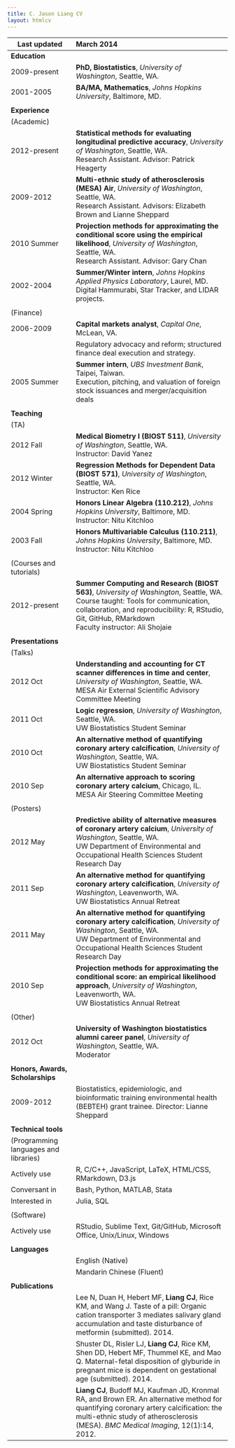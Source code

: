 ```yaml
---
title: C. Jason Liang CV
layout: htmlcv
---
```


Last updated | March 2014
--- |:---
**Education**  | 
2009-present | **PhD, Biostatistics**, *University of Washington*, Seattle, WA.
2001-2005    | **BA/MA, Mathematics**, *Johns Hopkins University*, Baltimore, MD.
               | 
**Experience** | 
(Academic)     | 
2012-present   | **Statistical methods for evaluating longitudinal predictive accuracy**, *University of Washington*, Seattle, WA. <br> Research Assistant. Advisor: Patrick Heagerty
2009-2012      | **Multi-ethnic study of atherosclerosis (MESA) Air**, *University of Washington*, Seattle, WA. <br> Research Assistant. Advisors: Elizabeth Brown and Lianne Sheppard
2010 Summer    | **Projection methods for approximating the conditional score using the empirical likelihood**, *University of Washington*, Seattle, WA. <br> Research Assistant. Advisor: Gary Chan
2002-2004      | **Summer/Winter intern**, *Johns Hopkins Applied Physics Laboratory*, Laurel, MD. <br> Digital Hammurabi, Star Tracker, and LIDAR projects.
               | 
(Finance)      | 
2006-2009      | **Capital markets analyst**, *Capital One*, McLean, VA.
               | Regulatory advocacy and reform; structured finance deal execution and strategy.
2005 Summer    | **Summer intern**, *UBS Investment Bank*, Taipei, Taiwan. <br>Execution, pitching, and valuation of foreign stock issuances and merger/acquisition deals
               | 
**Teaching**   | 
(TA)           | 
2012 Fall      | **Medical Biometry I (BIOST 511)**, *University of Washington*, Seattle, WA. <br> Instructor: David Yanez
2012 Winter    | **Regression Methods for Dependent Data (BIOST 571)**, *University of Washington*, Seattle, WA. <br> Instructor: Ken Rice
2004 Spring    | **Honors Linear Algebra (110.212)**, *Johns Hopkins University*, Baltimore, MD. <br> Instructor: Nitu Kitchloo
2003 Fall      | **Honors Multivariable Calculus (110.211)**, *Johns Hopkins University*, Baltimore, MD. <br> Instructor: Nitu Kitchloo
               | 
(Courses and tutorials) | 
2012-present   | **Summer Computing and Research (BIOST 563)**, *University of Washington*, Seattle, WA. <br> Course taught: Tools for communication, collaboration, and reproducibility: R, RStudio, Git, GitHub, RMarkdown <br> Faculty instructor: Ali Shojaie
               |  
**Presentations**| 
(Talks)        | 
2012 Oct       | **Understanding and accounting for CT scanner differences in time and center**, *University of Washington*, Seattle, WA. <br> MESA Air External Scientific Advisory Committee Meeting
2011 Oct       | **Logic regression**, *University of Washington*, Seattle, WA. <br> UW Biostatistics Student Seminar
2010 Oct       | **An alternative method of quantifying coronary artery calcification**, *University of Washington*, Seattle, WA. <br> UW Biostatistics Student Seminar
2010 Sep       | **An alternative approach to scoring coronary artery calcium**, Chicago, IL. <br> MESA Air Steering Committee Meeting
               | 
(Posters)      | 
2012 May       | **Predictive ability of alternative measures of coronary artery calcium**, *University of Washington*, Seattle, WA. <br> UW Department of Environmental and Occupational Health Sciences Student Research Day
2011 Sep       | **An alternative method for quantifying coronary artery calcification**, *University of Washington*, Leavenworth, WA. <br> UW Biostatistics Annual Retreat
2011 May       | **An alternative method for quantifying coronary artery calcification**, *University of Washington*, Seattle, WA. <br> UW Department of Environmental and Occupational Health Sciences Student Research Day
2010 Sep       | **Projection methods for approximating the conditional score: an empirical likelihood approach**, *University of Washington*, Leavenworth, WA. <br> UW Biostatistics Annual Retreat
               | 
(Other)        | 
2012 Oct       | **University of Washington biostatistics alumni career panel**, *University of Washington*, Seattle, WA. <br> Moderator
               | 
**Honors, Awards, Scholarships**| 
2009-2012      | Biostatistics, epidemiologic, and bioinformatic training environmental health (BEBTEH) grant trainee. Director: Lianne Sheppard
               | 
**Technical tools** | 
(Programming languages and libraries) | 
Actively use   | R, C/C++, JavaScript, LaTeX, HTML/CSS, RMarkdown, D3.js
Conversant in  | Bash, Python, MATLAB, Stata
Interested in  | Julia, SQL
               | 
(Software)     | 
Actively use   | RStudio, Sublime Text, Git/GitHub, Microsoft Office, Unix/Linux, Windows
               | 
**Languages**  | 
               | English (Native)
               | Mandarin Chinese (Fluent)
               | 
**Publications** | 
               | Lee N, Duan H, Hebert MF, **Liang CJ**, Rice KM, and Wang J. Taste of a pill: Organic cation transporter 3 mediates salivary gland accumulation and taste disturbance of metformin (submitted). 2014.
               | Shuster DL, Risler LJ, **Liang CJ**, Rice KM, Shen DD, Hebert MF, Thummel KE, and Mao Q. Maternal-fetal disposition of glyburide in pregnant mice is dependent on gestational age (submitted). 2014.
               | **Liang CJ**, Budoff MJ, Kaufman JD, Kronmal RA, and Brown ER. An alternative method for quantifying coronary artery calcification: the multi-ethnic study of atherosclerosis (MESA). *BMC Medical Imaging*, 12(1):14, 2012.
